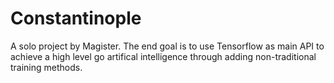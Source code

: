 # Constantinople
A solo project by Magister. 
The end goal is to use Tensorflow as main API to achieve a high level go artifical intelligence through adding non-traditional training methods.
